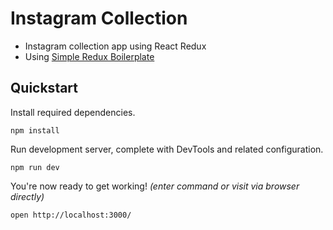 # Instagram Collection

* Instagram collection app using React Redux
* Using [Simple Redux Boilerplate](https://github.com/tsaiDavid/simple-redux-boilerplate)

## Quickstart

Install required dependencies. 
```
npm install
```

Run development server, complete with DevTools and related configuration.
```
npm run dev
```

You're now ready to get working! *(enter command or visit via browser directly)*
```
open http://localhost:3000/
```
